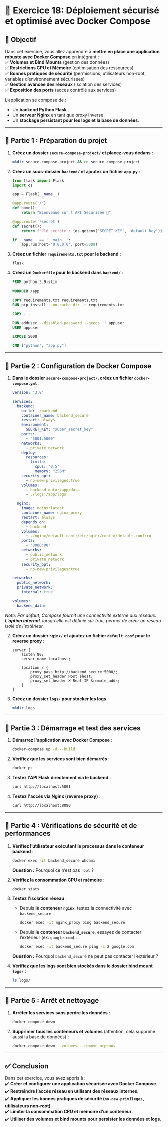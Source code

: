 

# **📝 Exercice 18: Déploiement sécurisé et optimisé avec Docker Compose**

## **📌 Objectif**
Dans cet exercice, vous allez apprendre à **mettre en place une application robuste avec Docker Compose** en intégrant :  
✅ **Volumes et Bind Mounts** (gestion des données)  
✅ **Restrictions CPU et Mémoire** (optimisation des ressources)  
✅ **Bonnes pratiques de sécurité** (permissions, utilisateurs non-root, variables d’environnement sécurisées)  
✅ **Gestion avancée des réseaux** (isolation des services)  
✅ **Exposition des ports** (accès contrôlé aux services)  

L’application se compose de :  
- Un **backend Python Flask** .  
- Un **serveur Nginx** en tant que proxy inverse.  
- Un **stockage persistant pour les logs et la base de données**.  

---

## **🎯 Partie 1 : Préparation du projet**
1. **Créez un dossier `secure-compose-project/` et placez-vous dedans** :
   ```sh
   mkdir secure-compose-project && cd secure-compose-project
   ```
2. **Créez un sous-dossier `backend/` et ajoutez un fichier `app.py`** :
   ```python
   from flask import Flask
   import os

   app = Flask(__name__)

   @app.route('/')
   def home():
       return "Bienvenue sur l'API Sécurisée 🚀"

   @app.route('/secret')
   def secret():
       return f"Clé secrète : {os.getenv('SECRET_KEY', 'default_key')}"

   if __name__ == '__main__':
       app.run(host='0.0.0.0', port=5000)
   ```

3. **Créez un fichier `requirements.txt` pour le backend** :
   ```
   flask
   ```

4. **Créez un `Dockerfile` pour le backend dans `backend/`** :
   ```dockerfile
   FROM python:3.9-slim

   WORKDIR /app

   COPY requirements.txt requirements.txt
   RUN pip install --no-cache-dir -r requirements.txt

   COPY . .

   RUN adduser --disabled-password --gecos '' appuser
   USER appuser

   EXPOSE 5000

   CMD ["python", "app.py"]
   ```

---

## **🎯 Partie 2 : Configuration de Docker Compose**
1. **Dans le dossier `secure-compose-project/`, créez un fichier `docker-compose.yml`** :
   ```yaml
   version: '3.8'

   services:
     backend:
       build: ./backend
       container_name: backend_secure
       restart: always
       environment:
         SECRET_KEY: "super_secret_key"
       ports:
         - "5001:5000"
       networks:
         - private_network
       deploy:
         resources:
           limits:
             cpus: "0.5"
             memory: "256M"
       security_opt:
         - no-new-privileges:true
       volumes:
         - backend_data:/app/data
         - ./logs:/app/logs

     nginx:
       image: nginx:latest
       container_name: nginx_proxy
       restart: always
       depends_on:
         - backend
       volumes:
         - ./nginx/default.conf:/etc/nginx/conf.d/default.conf:ro
       ports:
         - "8080:80"
       networks:
         - public_network
         - private_network
       security_opt:
         - no-new-privileges:true

   networks:
     public_network:
     private_network:
       internal: true

   volumes:
     backend_data:
   ```
*Note: Par défaut, Compose fournit une connectivité externe aux réseaux. **L'option internal**, lorsqu'elle est définie sur true, permet de créer un réseau isolé de l'extérieur.*

2. **Créez un dossier `nginx/` et ajoutez un fichier `default.conf` pour le reverse proxy** :
   ```nginx
   server {
       listen 80;
       server_name localhost;

       location / {
           proxy_pass http://backend_secure:5000/;
           proxy_set_header Host $host;
           proxy_set_header X-Real-IP $remote_addr;
       }
   }
   ```

3. **Créez un dossier `logs/` pour stocker les logs** :
   ```sh
   mkdir logs
   ```

---

## **🎯 Partie 3 : Démarrage et test des services**
1. **Démarrez l'application avec Docker Compose** :
   ```sh
   docker-compose up -d --build
   ```
2. **Vérifiez que les services sont bien démarrés** :
   ```sh
   docker ps
   ```
3. **Testez l'API Flask directement via le backend** :
   ```sh
   curl http://localhost:5001
   ```
4. **Testez l'accès via Nginx (reverse proxy)** :
   ```sh
   curl http://localhost:8080
   ```

---

## **🎯 Partie 4 : Vérifications de sécurité et de performances**
1. **Vérifiez l’utilisateur exécutant le processus dans le conteneur backend** :
   ```sh
   docker exec -it backend_secure whoami
   ```
   **Question :** Pourquoi ce n’est pas `root` ?

2. **Vérifiez la consommation CPU et mémoire** :
   ```sh
   docker stats
   ```

3. **Testez l’isolation réseau** :  
   - Depuis **le conteneur `nginx`**, testez la connectivité avec `backend_secure` :
     ```sh
     docker exec -it nginx_proxy ping backend_secure
     ```
   - Depuis **le conteneur `backend_secure`**, essayez de contacter l’extérieur (ex: `google.com`) :
     ```sh
     docker exec -it backend_secure ping -c 2 google.com
     ```
   **Question :** Pourquoi `backend_secure` ne peut pas contacter l’extérieur ?

4. **Vérifiez que les logs sont bien stockés dans le dossier bind mount `logs/`** :
   ```sh
   ls logs/
   ```

---

## **🎯 Partie 5 : Arrêt et nettoyage**
1. **Arrêter les services sans perdre les données** :
   ```sh
   docker-compose down
   ```
2. **Supprimer tous les conteneurs et volumes** (attention, cela supprime aussi la base de données) :
   ```sh
   docker-compose down --volumes --remove-orphans
   ```

---

## **✅ Conclusion**
Dans cet exercice, vous avez appris à :  
✔️ **Créer et configurer une application sécurisée avec Docker Compose**.  
✔️ **Restreindre l’accès réseau en utilisant des réseaux internes**.  
✔️ **Appliquer les bonnes pratiques de sécurité (`no-new-privileges`, utilisateurs non-root)**.  
✔️ **Limiter la consommation CPU et mémoire d’un conteneur**.  
✔️ **Utiliser des volumes et bind mounts pour persister les données et logs**.  



